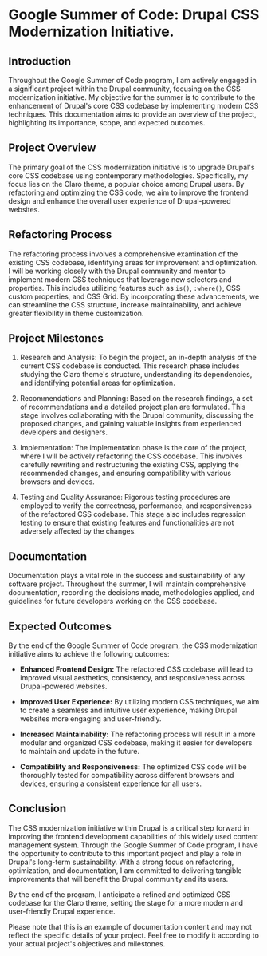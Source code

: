 # Google Summer of Code: Drupal CSS Modernization Initiative.

## Introduction

Throughout the Google Summer of Code program, I am actively engaged in a significant project within the Drupal community, focusing on the CSS modernization initiative. My objective for the summer is to contribute to the enhancement of Drupal's core CSS codebase by implementing modern CSS techniques. This documentation aims to provide an overview of the project, highlighting its importance, scope, and expected outcomes.

## Project Overview

The primary goal of the CSS modernization initiative is to upgrade Drupal's core CSS codebase using contemporary methodologies. Specifically, my focus lies on the Claro theme, a popular choice among Drupal users. By refactoring and optimizing the CSS code, we aim to improve the frontend design and enhance the overall user experience of Drupal-powered websites.

## Refactoring Process

The refactoring process involves a comprehensive examination of the existing CSS codebase, identifying areas for improvement and optimization. I will be working closely with the Drupal community and mentor to implement modern CSS techniques that leverage new selectors and properties. This includes utilizing features such as `is()`, `:where()`, CSS custom properties, and CSS Grid. By incorporating these advancements, we can streamline the CSS structure, increase maintainability, and achieve greater flexibility in theme customization.

## Project Milestones

1. Research and Analysis: To begin the project, an in-depth analysis of the current CSS codebase is conducted. This research phase includes studying the Claro theme's structure, understanding its dependencies, and identifying potential areas for optimization.

2. Recommendations and Planning: Based on the research findings, a set of recommendations and a detailed project plan are formulated. This stage involves collaborating with the Drupal community, discussing the proposed changes, and gaining valuable insights from experienced developers and designers.

3. Implementation: The implementation phase is the core of the project, where I will be actively refactoring the CSS codebase. This involves carefully rewriting and restructuring the existing CSS, applying the recommended changes, and ensuring compatibility with various browsers and devices.

4. Testing and Quality Assurance: Rigorous testing procedures are employed to verify the correctness, performance, and responsiveness of the refactored CSS codebase. This stage also includes regression testing to ensure that existing features and functionalities are not adversely affected by the changes.

## Documentation

Documentation plays a vital role in the success and sustainability of any software project. Throughout the summer, I will maintain comprehensive documentation, recording the decisions made, methodologies applied, and guidelines for future developers working on the CSS codebase.

## Expected Outcomes

By the end of the Google Summer of Code program, the CSS modernization initiative aims to achieve the following outcomes:

- **Enhanced Frontend Design:** The refactored CSS codebase will lead to improved visual aesthetics, consistency, and responsiveness across Drupal-powered websites.

- **Improved User Experience:** By utilizing modern CSS techniques, we aim to create a seamless and intuitive user experience, making Drupal websites more engaging and user-friendly.

- **Increased Maintainability:** The refactoring process will result in a more modular and organized CSS codebase, making it easier for developers to maintain and update in the future.

- **Compatibility and Responsiveness:** The optimized CSS code will be thoroughly tested for compatibility across different browsers and devices, ensuring a consistent experience for all users.

## Conclusion

The CSS modernization initiative within Drupal is a critical step forward in improving the frontend development capabilities of this widely used content management system. Through the Google Summer of Code program, I have the opportunity to contribute to this important project and play a role in Drupal's long-term sustainability. With a strong focus on refactoring, optimization, and documentation, I am committed to delivering tangible improvements that will benefit the Drupal community and its users.

By the end of the program, I anticipate a refined and optimized CSS codebase for the Claro theme, setting the stage for a more modern and user-friendly Drupal experience.

Please note that this is an example of documentation content and may not reflect the specific details of your project. Feel free to modify it according to your actual project's objectives and milestones.

